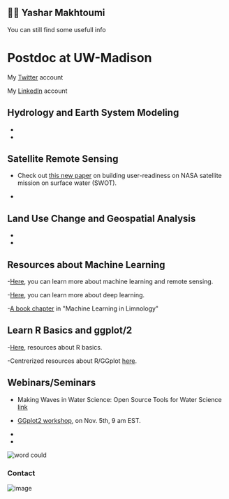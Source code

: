 ## :construction_worker_man: Yashar Makhtoumi
You can still find some usefull info




# **Postdoc at UW-Madison**

My [Twitter](https://twitter.com/Yaasharr) account

My [LinkedIn](https://www.linkedin.com/in/yashar-makhtoumi-131189b0) account



## **Hydrology and Earth System Modeling**

-

-

## **Satellite Remote Sensing**

- Check out [this new paper](https://agupubs.onlinelibrary.wiley.com/doi/pdf/10.1029/2022AV000680) on building user-readiness on NASA satellite mission on surface water (SWOT).

-



## **Land Use Change and Geospatial Analysis**

-

-



## **Resources about Machine Learning**

-[Here](https://www.youtube.com/channel/UCNdzK4hxCrsjsdjDwRrIISA), you can learn more about machine learning and remote sensing.

-[Here](https://www.youtube.com/watch?v=IHZwWFHWa-w&list=PLZHQObOWTQDNU6R1_67000Dx_ZCJB-3pi&index=11), you can learn more about deep learning. 

-[A book chapter](https://eartharxiv.org/repository/view/3565/) in "Machine Learning in Limnology" 




## **Learn R Basics and ggplot/2**
-[Here](https://r.patrickbloniasz.com/?page_id=39), resources about R basics.

-Centrerized resources about R/GGplot [here](https://r.patrickbloniasz.com/).




## **Webinars/Seminars**
- Making Waves in Water Science: Open Source Tools for Water Science [link](https://us06web.zoom.us/w/88448060835?tk=R5D4dILd7Z0JMuA0t0BC7jnd-zWLygFCSDtYpLJcQyU.DQMAAAAUl-pNoxZ0TkUzU1NNY1JSU1pROGxIQUpkaWlBAAAAAAAAAAAAAAAAAAAAAAAAAAAAAA&pwd=QlloYk9rUUJzT3dsWlFGMFJCaFNmQT09)
- [GGplot2 workshop](https://www.youtube.com/watch?v=WeOCInWudvo), on Nov. 5th, 9 am EST.

- 
- 

![word could](https://user-images.githubusercontent.com/54947386/197055002-d56e4302-a3c7-4f20-9e2d-7d69b2ba9756.png)










































### Contact
![image](https://user-images.githubusercontent.com/54947386/198844161-8e353a0b-ca7d-42c0-8200-99d9fd40c6ea.png)

